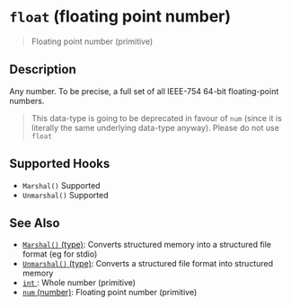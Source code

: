 # `float` (floating point number)

> Floating point number (primitive)

## Description

Any number. To be precise, a full set of all IEEE-754 64-bit floating-point
numbers.

> This data-type is going to be deprecated in favour of `num` (since it is
> literally the same underlying data-type anyway). Please do not use `float`

## Supported Hooks

* `Marshal()`
    Supported
* `Unmarshal()`
    Supported

## See Also

* [`Marshal()` (type)](../apis/Marshal.md):
  Converts structured memory into a structured file format (eg for stdio)
* [`Unmarshal()` (type)](../apis/Unmarshal.md):
  Converts a structured file format into structured memory
* [`int` ](../types/int.md):
  Whole number (primitive)
* [`num` (number)](../types/num.md):
  Floating point number (primitive)